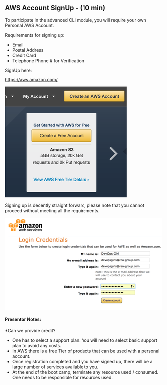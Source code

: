## AWS Account SignUp - (10 min)

To participate in the advanced CLI module, you will require your own Personal AWS Account.

Requirements for signing up:

 * Email
 * Postal Address
 * Credit Card
 * Telephone Phone # for Verification

SignUp here:

https://aws.amazon.com/

![SignUp](/images/SIGNUP/signup_url.png)



Signing up is decently straight forward, please note that you cannot proceed without meeting all the requirements.



![SignUp](/images/SIGNUP/signup_creds.png)


#### Presentor Notes:

*Can we provide credit?

* One has to select a support plan. You will need to select basic support plan to avoid any costs.
* In AWS there is a free Tier of products that can be used with a personal account.
* Once registration completed and you have signed up, there will be a large number of services available to you.
* At the end of the boot camp, terminate any resource used / consumed. One needs to be responsible for resources used.
